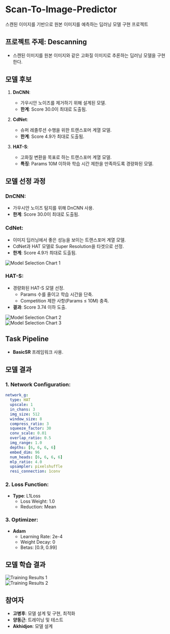 # Scan-To-Image-Predictor

스캔된 이미지를 기반으로 원본 이미지를 예측하는 딥러닝 모델 구현 프로젝트


## 프로젝트 주제: **Descanning**
- 스캔된 이미지를 원본 이미지와 같은 고화질 이미지로 추론하는 딥러닝 모델을 구현한다.


## **모델 후보**
1. **DnCNN**:  
   - 가우시안 노이즈를 제거하기 위해 설계된 모델.
   - **한계**: Score 30.0이 최대로 도출됨.

2. **CdNet**:  
   - 슈퍼 레졸루션 수행을 위한 트랜스포머 계열 모델.
   - **한계**: Score 4.9가 최대로 도출됨.

3. **HAT-S**:  
   - 고화질 변환을 목표로 하는 트랜스포머 계열 모델.
   - **특징**: Params 10M 이하와 학습 시간 제한을 만족하도록 경량화된 모델.

## **모델 선정 과정**

### DnCNN:
- 가우시안 노이즈 탐지를 위해 DnCNN 사용.
- **한계**: Score 30.0이 최대로 도출됨.


### CdNet:
- 이미지 딥러닝에서 좋은 성능을 보이는 트랜스포머 계열 모델.
- CdNet과 HAT 모델로 Super Resolution을 타겟으로 선정.
- **한계**: Score 4.9가 최대로 도출됨.

![Model Selection Chart 1](https://github.com/user-attachments/assets/316db9fc-8815-498e-a5ec-dfcbdb8535be)


### HAT-S:
- 경량화된 HAT-S 모델 선정.  
  - Params 수를 줄이고 학습 시간을 단축.
  - Competition 제한 사항(Params ≤ 10M) 충족.
- **결과**: Score 3.74 이하 도출.

![Model Selection Chart 2](https://github.com/user-attachments/assets/5ad2ccc5-fe3a-41b7-bdff-2c9b448ff30a)  
![Model Selection Chart 3](https://github.com/user-attachments/assets/dcbf70bc-6adc-4f9b-936c-fbca22fee6f2)


## **Task Pipeline**
- **BasicSR** 프레임워크 사용.


## **모델 결과**

### 1. Network Configuration:
```yaml
network_g:
  type: HAT
  upscale: 1
  in_chans: 3
  img_size: 512
  window_size: 8
  compress_ratio: 3
  squeeze_factor: 30
  conv_scale: 0.01
  overlap_ratio: 0.5
  img_range: 1.0
  depths: [6, 6, 6, 6]
  embed_dim: 96
  num_heads: [6, 6, 6, 6]
  mlp_ratio: 4.0
  upsampler: pixelshuffle
  resi_connection: 1conv
```

### 2. Loss Function:
- **Type**: L1Loss  
  - Loss Weight: 1.0  
  - Reduction: Mean  

### 3. Optimizer:
- **Adam**  
  - Learning Rate: 2e-4  
  - Weight Decay: 0  
  - Betas: [0.9, 0.99]  

## **모델 학습 결과**
![Training Results 1](https://github.com/user-attachments/assets/3fd0fe83-4529-4dcf-b52c-6445fe407723)  
![Training Results 2](https://github.com/user-attachments/assets/fcbed0b7-dd81-4657-8194-f8872e0e99a9)

## 참여자

- **고병후**: 모델 설계 및 구현, 최적화  
- **양동근**: 트레이닝 및 테스트  
- **Akhidjon**: 모델 설계  
